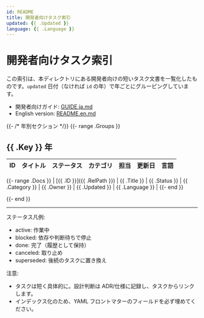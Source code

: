 ```yaml
---
id: README
title: 開発者向けタスク索引
updated: {{ .Updated }}
language: {{ .Language }}
---
```


# 開発者向けタスク索引

この索引は、本ディレクトリにある開発者向けの短いタスク文書を一覧化したものです。`updated` 日付（なければ `id` の年）で年ごとにグルーピングしています。

- 開発者向けガイド: [GUIDE.ja.md](./GUIDE.ja.md)
- English version: [README.en.md](./README.en.md)

{{- /* 年別セクション */}}
{{- range .Groups }}

## {{ .Key }} 年

| ID | タイトル | ステータス | カテゴリ | 担当 | 更新日 | 言語 |
|---|---|---|---|---|---|---|
{{- range .Docs }}
| [{{ .ID }}]({{ .RelPath }}) | {{ .Title }} | {{ .Status }} | {{ .Category }} | {{ .Owner }} | {{ .Updated }} | {{ .Language }} |
{{- end }}

{{- end }}

---

ステータス凡例:
- active: 作業中
- blocked: 依存や判断待ちで停止
- done: 完了（履歴として保持）
- canceled: 取り止め
- superseded: 後続のタスクに置き換え

注意:
- タスクは短く具体的に。設計判断は ADR/仕様に記録し、タスクからリンクします。
- インデックス化のため、YAML フロントマターのフィールドを必ず埋めてください。
